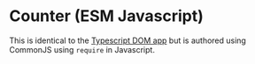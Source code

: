 # Counter (ESM Javascript)

This is identical to the [Typescript DOM app](https://github.com/cefn/lauf/tree/main/apps/counter-dom-ts) but is authored using CommonJS using `require` in Javascript.
